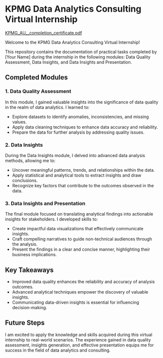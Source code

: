 # KPMG Data Analytics Consulting Virtual Internship

[KPMG_AU__completion_certificate.pdf](https://github.com/shreyash-sarap/KPMG_Internship/files/12376680/KPMG_AU__completion_certificate.pdf)


Welcome to the KPMG Data Analytics Consulting Virtual Internship!

This repository contains the documentation of practical tasks completed by [Your Name] during the internship in the following modules: Data Quality Assessment, Data Insights, and Data Insights and Presentation.

## Completed Modules

### 1. Data Quality Assessment

In this module, I gained valuable insights into the significance of data quality in the realm of data analytics. I learned to:

- Explore datasets to identify anomalies, inconsistencies, and missing values.
- Apply data cleaning techniques to enhance data accuracy and reliability.
- Prepare the data for further analysis by addressing quality issues.

### 2. Data Insights

During the Data Insights module, I delved into advanced data analysis methods, allowing me to:

- Uncover meaningful patterns, trends, and relationships within the data.
- Apply statistical and analytical tools to extract insights and draw conclusions.
- Recognize key factors that contribute to the outcomes observed in the data.

### 3. Data Insights and Presentation

The final module focused on translating analytical findings into actionable insights for stakeholders. I developed skills to:

- Create impactful data visualizations that effectively communicate insights.
- Craft compelling narratives to guide non-technical audiences through the analysis.
- Present the findings in a clear and concise manner, highlighting their business implications.

## Key Takeaways

- Improved data quality enhances the reliability and accuracy of analysis outcomes.
- Advanced analytical techniques empower the discovery of valuable insights.
- Communicating data-driven insights is essential for influencing decision-making.

## Future Steps

I am excited to apply the knowledge and skills acquired during this virtual internship to real-world scenarios. The experience gained in data quality assessment, insights generation, and effective presentation equips me for success in the field of data analytics and consulting.

